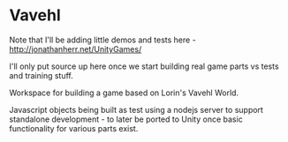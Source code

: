 Vavehl
======
Note that I'll be adding little demos and tests here - http://jonathanherr.net/UnityGames/

I'll only put source up here once we start building real game parts vs tests and training stuff. 

Workspace for building a game based on Lorin's Vavehl World. 

Javascript objects being built as test using a nodejs server to support standalone development - 
to later be ported to Unity once basic functionality for various parts exist.
